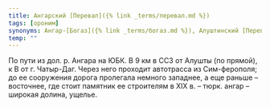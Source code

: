 ```yaml
---
title: Ангарский [Перевал]({% link _terms/перевал.md %})
tags: [ороним]
synonyms: Ангар-[Богаз]({% link _terms/богаз.md %}), Алуштинский [Перевал]({% link _terms/перевал.md %})
temp: ""
---
```


По пути из дол. р. Ангара на ЮБК. В 9 км в ССЗ от Алушты (по прямой), к В от г.
Чатыр-Даг. Через него проходит автотрасса из Сим-ферополя; до ее сооружения
дорога пролегала немного западнее, а еще раньше – восточнее, где стоит памятник
ее строителям в ХIХ в. – тюрк. ангар – широкая долина, ущелье.
